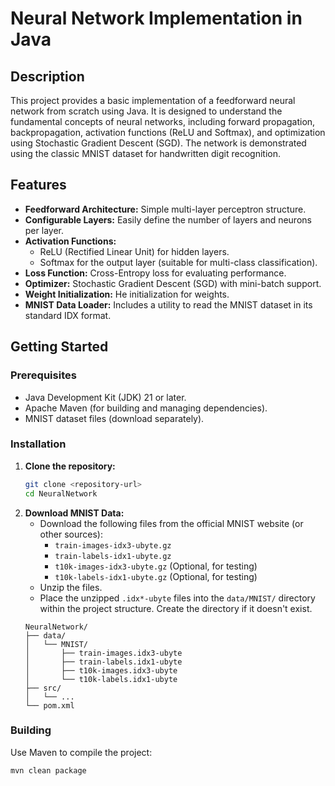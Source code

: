 # Neural Network Implementation in Java

## Description

This project provides a basic implementation of a feedforward neural network from scratch using Java. It is designed to understand the fundamental concepts of neural networks, including forward propagation, backpropagation, activation functions (ReLU and Softmax), and optimization using Stochastic Gradient Descent (SGD). The network is demonstrated using the classic MNIST dataset for handwritten digit recognition.

## Features

*   **Feedforward Architecture:** Simple multi-layer perceptron structure.
*   **Configurable Layers:** Easily define the number of layers and neurons per layer.
*   **Activation Functions:**
    *   ReLU (Rectified Linear Unit) for hidden layers.
    *   Softmax for the output layer (suitable for multi-class classification).
*   **Loss Function:** Cross-Entropy loss for evaluating performance.
*   **Optimizer:** Stochastic Gradient Descent (SGD) with mini-batch support.
*   **Weight Initialization:** He initialization for weights.
*   **MNIST Data Loader:** Includes a utility to read the MNIST dataset in its standard IDX format.

## Getting Started

### Prerequisites

*   Java Development Kit (JDK) 21 or later.
*   Apache Maven (for building and managing dependencies).
*   MNIST dataset files (download separately).

### Installation

1.  **Clone the repository:**
    ```bash
    git clone <repository-url>
    cd NeuralNetwork
    ```
2.  **Download MNIST Data:**
    *   Download the following files from the official MNIST website (or other sources):
        *   `train-images-idx3-ubyte.gz`
        *   `train-labels-idx1-ubyte.gz`
        *   `t10k-images-idx3-ubyte.gz` (Optional, for testing)
        *   `t10k-labels-idx1-ubyte.gz` (Optional, for testing)
    *   Unzip the files.
    *   Place the unzipped `.idx*-ubyte` files into the `data/MNIST/` directory within the project structure. Create the directory if it doesn't exist.
    ```
    NeuralNetwork/
    ├── data/
    │   └── MNIST/
    │       ├── train-images.idx3-ubyte
    │       ├── train-labels.idx1-ubyte
    │       ├── t10k-images.idx3-ubyte
    │       └── t10k-labels.idx1-ubyte
    ├── src/
    │   └── ...
    └── pom.xml
    ```

### Building

Use Maven to compile the project:

```bash
mvn clean package

